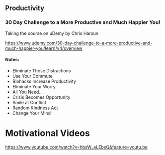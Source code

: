 ## Productivity

### 30 Day Challenge to a More Productive and Much Happier You! 
Taking the course on uDemy by Chris Haroun 

https://www.udemy.com/30-day-challenge-to-a-more-productive-and-much-happier-you/learn/v4/overview

#### Notes: 
- Eliminate Those Distractions
- Use Your Commute
- Biohacks Increase Productivity
- Eliminate Your Worry
- All You Need…
- Crisis Becomes Opportunity
- Smile at Conflict
- Random Kindness Act
- Change Your Mind

# Motivational Videos

https://www.youtube.com/watch?v=hbsW_eLEbsQ&feature=youtu.be




